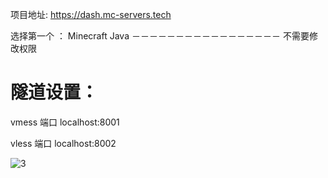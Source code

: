 项目地址:  https://dash.mc-servers.tech

选择第一个 ： Minecraft Java
－－－－－－－－－－－－－－－－－
不需要修改权限

# 隧道设置：

vmess 端口  localhost:8001

vless 端口  localhost:8002

![3](https://github.com/mengxianbo/mcst-vpn/assets/36605259/6a49a0e1-126e-475e-a4bf-31fcd96fef79)

